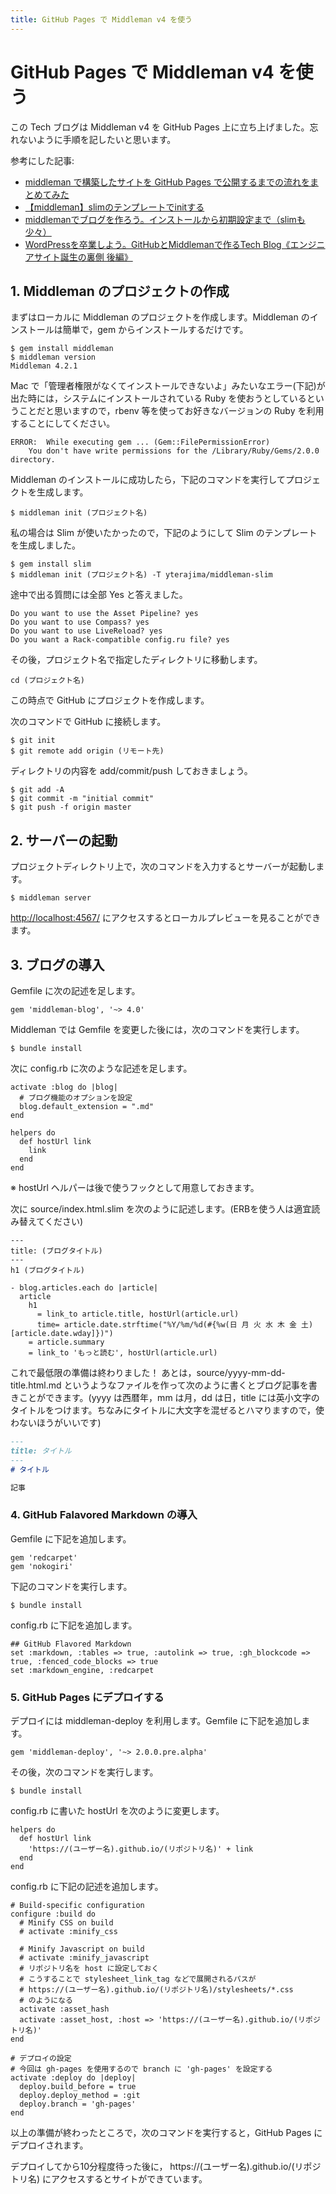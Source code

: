 ```yaml
---
title: GitHub Pages で Middleman v4 を使う
---
```

# GitHub Pages で Middleman v4 を使う

この Tech ブログは Middleman v4 を GitHub Pages 上に立ち上げました。忘れないように手順を記したいと思います。

参考にした記事: 

* [middleman で構築したサイトを GitHub Pages で公開するまでの流れをまとめてみた](http://d.hatena.ne.jp/osyo-manga/20140209/1391955805)
* [【middleman】slimのテンプレートでinitする](https://qiita.com/eichann/items/4b2d6e6027b77cd1d12c)
* [middlemanでブログを作ろう。インストールから初期設定まで（slimも少々）](http://www.mdesign-works.com/blog/web/tech-middleman-blog/)
* [WordPressを卒業しよう。GitHubとMiddlemanで作るTech Blog《エンジニアサイト誕生の裏側 後編》](http://engineer.recruit-lifestyle.co.jp/techblog/2015-10-05-engineer-portal-site-2/)

## 1. Middleman のプロジェクトの作成

まずはローカルに Middleman のプロジェクトを作成します。Middleman のインストールは簡単で，gem からインストールするだけです。

```
$ gem install middleman
$ middleman version
Middleman 4.2.1
```

Mac で「管理者権限がなくてインストールできないよ」みたいなエラー(下記)が出た時には，システムにインストールされている Ruby を使おうとしているということだと思いますので，rbenv 等を使ってお好きなバージョンの Ruby を利用することにしてください。

```
ERROR:  While executing gem ... (Gem::FilePermissionError)
    You don't have write permissions for the /Library/Ruby/Gems/2.0.0 directory.
```

Middleman のインストールに成功したら，下記のコマンドを実行してプロジェクトを生成します。

```
$ middleman init (プロジェクト名)
```

私の場合は Slim が使いたかったので，下記のようにして Slim のテンプレートを生成しました。

```
$ gem install slim
$ middleman init (プロジェクト名) -T yterajima/middleman-slim
```

途中で出る質問には全部 Yes と答えました。

```
Do you want to use the Asset Pipeline? yes
Do you want to use Compass? yes
Do you want to use LiveReload? yes
Do you want a Rack-compatible config.ru file? yes
```

その後，プロジェクト名で指定したディレクトリに移動します。

```
cd (プロジェクト名)
```

この時点で GitHub にプロジェクトを作成します。

次のコマンドで GitHub に接続します。

```
$ git init
$ git remote add origin (リモート先)
```

ディレクトリの内容を add/commit/push しておきましょう。

```
$ git add -A
$ git commit -m "initial commit"
$ git push -f origin master
```

## 2. サーバーの起動

プロジェクトディレクトリ上で，次のコマンドを入力するとサーバーが起動します。

```
$ middleman server
```

[http://localhost:4567/](http://localhost:4567/) にアクセスするとローカルプレビューを見ることができます。

## 3. ブログの導入

Gemfile に次の記述を足します。

```
gem 'middleman-blog', '~> 4.0'
```

Middleman では Gemfile を変更した後には，次のコマンドを実行します。

```
$ bundle install
```

次に config.rb に次のような記述を足します。

```
activate :blog do |blog|
  # ブログ機能のオプションを設定
  blog.default_extension = ".md"
end

helpers do
  def hostUrl link
    link
  end
end
```

※ hostUrl ヘルパーは後で使うフックとして用意しておきます。

次に source/index.html.slim を次のように記述します。(ERBを使う人は適宜読み替えてください)

```
---
title: (ブログタイトル)
---
h1 (ブログタイトル)

- blog.articles.each do |article|
  article
    h1
      = link_to article.title, hostUrl(article.url)
      time= article.date.strftime("%Y/%m/%d(#{%w(日 月 火 水 木 金 土)[article.date.wday]})")
    = article.summary
    = link_to 'もっと読む', hostUrl(article.url)
```

これで最低限の準備は終わりました！ あとは，source/yyyy-mm-dd-title.html.md というようなファイルを作って次のように書くとブログ記事を書きことができます。(yyyy は西暦年，mm は月，dd は日，title には英小文字のタイトルをつけます。ちなみにタイトルに大文字を混ぜるとハマりますので，使わないほうがいいです)

```md
---
title: タイトル
---
# タイトル

記事

```

### 4. GitHub Falavored Markdown の導入

Gemfile に下記を追加します。

```
gem 'redcarpet'
gem 'nokogiri'
```

下記のコマンドを実行します。

```
$ bundle install
```

config.rb に下記を追加します。

```
## GitHub Flavored Markdown
set :markdown, :tables => true, :autolink => true, :gh_blockcode => true, :fenced_code_blocks => true
set :markdown_engine, :redcarpet
```

### 5. GitHub Pages にデプロイする

デプロイには middleman-deploy を利用します。Gemfile に下記を追加します。

```
gem 'middleman-deploy', '~> 2.0.0.pre.alpha'
```

その後，次のコマンドを実行します。

```
$ bundle install
```

config.rb に書いた hostUrl を次のように変更します。 

```
helpers do
  def hostUrl link
    'https://(ユーザー名).github.io/(リポジトリ名)' + link
  end
end
```

config.rb に下記の記述を追加します。

```
# Build-specific configuration
configure :build do
  # Minify CSS on build
  # activate :minify_css

  # Minify Javascript on build
  # activate :minify_javascript
  # リポジトリ名を host に設定しておく
  # こうすることで stylesheet_link_tag などで展開されるパスが
  # https://(ユーザー名).github.io/(リポジトリ名)/stylesheets/*.css
  # のようになる
  activate :asset_hash
  activate :asset_host, :host => 'https://(ユーザー名).github.io/(リポジトリ名)'
end

# デプロイの設定
# 今回は gh-pages を使用するので branch に 'gh-pages' を設定する
activate :deploy do |deploy|
  deploy.build_before = true
  deploy.deploy_method = :git
  deploy.branch = 'gh-pages'
end
```

以上の準備が終わったところで，次のコマンドを実行すると，GitHub Pages にデプロイされます。

デプロイしてから10分程度待った後に， https://(ユーザー名).github.io/(リポジトリ名) にアクセスするとサイトができています。

